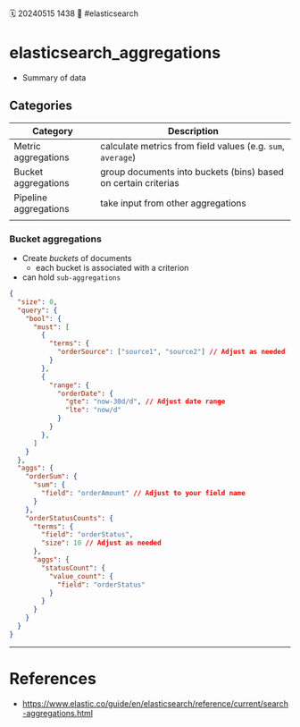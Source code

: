 🗓️ 20240515 1438
📎 #elasticsearch 

# elasticsearch_aggregations
- Summary of data

## Categories
| Category              | Description                                                    |
| --------------------- | -------------------------------------------------------------- |
| Metric aggregations   | calculate metrics from field values (e.g. `sum`, `average`)    |
| Bucket aggregations   | group documents into buckets (bins) based on certain criterias |
| Pipeline aggregations | take input from other aggregations                             |
|                       |                                                                |

### Bucket aggregations
- Create *buckets* of documents
	- each bucket is associated with a criterion
- can hold `sub-aggregations`
```json
{
  "size": 0,
  "query": {
    "bool": {
      "must": [
        {
          "terms": {
            "orderSource": ["source1", "source2"] // Adjust as needed
          }
        },
        {
          "range": {
            "orderDate": {
              "gte": "now-30d/d", // Adjust date range
              "lte": "now/d"
            }
          }
        },
      ]
    }
  },
  "aggs": {
    "orderSum": {
      "sum": {
        "field": "orderAmount" // Adjust to your field name
      }
    },
    "orderStatusCounts": {
      "terms": {
        "field": "orderStatus",
        "size": 10 // Adjust as needed
      },
      "aggs": {
        "statusCount": {
          "value_count": {
            "field": "orderStatus"
          }
        }
      }
    }
  }
}

```

---

# References
- https://www.elastic.co/guide/en/elasticsearch/reference/current/search-aggregations.html
